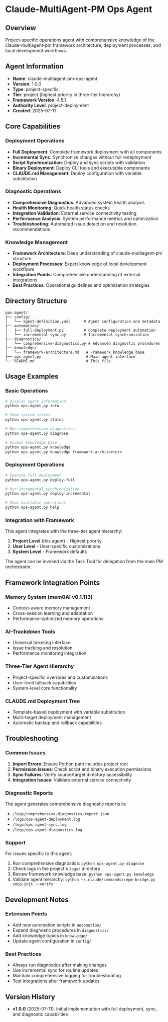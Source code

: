 # Claude-MultiAgent-PM Ops Agent

## Overview
Project-specific operations agent with comprehensive knowledge of the claude-multiagent-pm framework architecture, deployment processes, and local development workflows.

## Agent Information
- **Name**: claude-multiagent-pm-ops-agent
- **Version**: 1.0.0
- **Type**: project-specific
- **Tier**: project (highest priority in three-tier hierarchy)
- **Framework Version**: 4.5.1
- **Authority Level**: project-deployment
- **Created**: 2025-07-11

## Core Capabilities

### Deployment Operations
- **Full Deployment**: Complete framework deployment with all components
- **Incremental Sync**: Synchronize changes without full redeployment
- **Script Synchronization**: Deploy and sync scripts with validation
- **Binary Deployment**: Deploy CLI tools and executable components
- **CLAUDE.md Management**: Deploy configuration with variable substitution

### Diagnostic Operations
- **Comprehensive Diagnostics**: Advanced system health analysis
- **Health Monitoring**: Quick health status checks
- **Integration Validation**: External service connectivity testing
- **Performance Analysis**: System performance metrics and optimization
- **Troubleshooting**: Automated issue detection and resolution recommendations

### Knowledge Management
- **Framework Architecture**: Deep understanding of claude-multiagent-pm structure
- **Deployment Processes**: Expert knowledge of local development workflows
- **Integration Points**: Comprehensive understanding of external integrations
- **Best Practices**: Operational guidelines and optimization strategies

## Directory Structure
```
ops-agent/
├── config/
│   └── agent-definition.yaml      # Agent configuration and metadata
├── automation/
│   ├── full-deployment.py         # Complete deployment automation
│   └── incremental-sync.py        # Incremental synchronization
├── diagnostics/
│   └── comprehensive-diagnostics.py # Advanced diagnostic procedures
├── knowledge/
│   └── framework-architecture.md   # Framework knowledge base
├── ops-agent.py                    # Main agent interface
└── README.md                       # This file
```

## Usage Examples

### Basic Operations
```bash
# Display agent information
python ops-agent.py info

# Show system status
python ops-agent.py status

# Run comprehensive diagnostics
python ops-agent.py diagnose

# Access knowledge base
python ops-agent.py knowledge
python ops-agent.py knowledge framework-architecture
```

### Deployment Operations
```bash
# Execute full deployment
python ops-agent.py deploy-full

# Run incremental synchronization
python ops-agent.py deploy-incremental

# Show available operations
python ops-agent.py help
```

### Integration with Framework
This agent integrates with the three-tier agent hierarchy:
1. **Project Level** (this agent) - Highest priority
2. **User Level** - User-specific customizations
3. **System Level** - Framework defaults

The agent can be invoked via the Task Tool for delegation from the main PM orchestrator.

## Framework Integration Points

### Memory System (mem0AI v0.1.113)
- Context-aware memory management
- Cross-session learning and adaptation
- Performance-optimized memory operations

### AI-Trackdown Tools
- Universal ticketing interface
- Issue tracking and resolution
- Performance monitoring integration

### Three-Tier Agent Hierarchy
- Project-specific overrides and customizations
- User-level fallback capabilities
- System-level core functionality

### CLAUDE.md Deployment Tree
- Template-based deployment with variable substitution
- Multi-target deployment management
- Automatic backup and rollback capabilities

## Troubleshooting

### Common Issues
1. **Import Errors**: Ensure Python path includes project root
2. **Permission Issues**: Check script and binary execution permissions
3. **Sync Failures**: Verify source/target directory accessibility
4. **Integration Issues**: Validate external service connectivity

### Diagnostic Reports
The agent generates comprehensive diagnostic reports in:
- `/logs/comprehensive-diagnostics-report.json`
- `/logs/ops-agent-deployment.log`
- `/logs/ops-agent-sync.log`
- `/logs/ops-agent-diagnostics.log`

### Support
For issues specific to this agent:
1. Run comprehensive diagnostics: `python ops-agent.py diagnose`
2. Check logs in the project's `logs/` directory
3. Review framework knowledge base: `python ops-agent.py knowledge`
4. Validate agent hierarchy: `python ~/.claude/commands/cmpm-bridge.py cmcp-init --verify`

## Development Notes

### Extension Points
- Add new automation scripts in `automation/`
- Expand diagnostic procedures in `diagnostics/`
- Add knowledge topics in `knowledge/`
- Update agent configuration in `config/`

### Best Practices
- Always run diagnostics after making changes
- Use incremental sync for routine updates
- Maintain comprehensive logging for troubleshooting
- Test integrations after framework updates

## Version History
- **v1.0.0** (2025-07-11): Initial implementation with full deployment, sync, and diagnostic capabilities